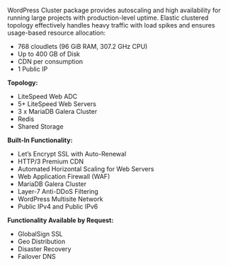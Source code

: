 WordPress Cluster package provides autoscaling and high availability for running large projects with production-level uptime. Elastic clustered topology effectively handles heavy traffic with load spikes and ensures usage-based resource allocation:

* 768 cloudlets (96 GiB RAM, 307.2 GHz CPU)
* Up to 400 GB of Disk
* CDN per consumption
* 1 Public IP

**Topology:** 

* LiteSpeed Web ADC
* 5+ LiteSpeed Web Servers 
* 3 x MariaDB Galera Cluster 
* Redis 
* Shared Storage

**Built-In Functionality:**

* Let’s Encrypt SSL with Auto-Renewal
* HTTP/3 Premium CDN
* Automated Horizontal Scaling for Web Servers
* Web Application Firewall (WAF)
* MariaDB Galera Cluster
* Layer-7 Anti-DDoS Filtering
* WordPress Multisite Network
* Public IPv4 and Public IPv6

**Functionality Available by Request:**
* GlobalSign SSL
* Geo Distribution
* Disaster Recovery
* Failover DNS 

